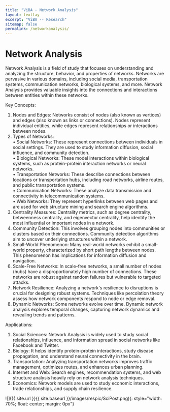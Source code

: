 ```yaml
---
title: "ViBA - Network Analysis"
layout: textlay
excerpt: "ViBA -- Research"
sitemap: false
permalink: /networkanalysis/
---
```


# Network Analysis

Network Analysis is a field of study that focuses on understanding and analyzing the structure, behavior, and properties of networks. Networks are pervasive in various domains, including social media, transportation systems, communication networks, biological systems, and more. Network Analysis provides valuable insights into the connections and interactions between entities within these networks.

Key Concepts:
1.	Nodes and Edges: Networks consist of nodes (also known as vertices) and edges (also known as links or connections). Nodes represent individual entities, while edges represent relationships or interactions between nodes.
2.	Types of Networks:<br/>
•	Social Networks: These represent connections between individuals in social settings. They are used to study information diffusion, social influence, and community detection.<br/>
•	Biological Networks: These model interactions within biological systems, such as protein-protein interaction networks or neural networks.<br/>
•	Transportation Networks: These describe connections between locations or transportation hubs, including road networks, airline routes, and public transportation systems.<br/>
•	Communication Networks: These analyze data transmission and connectivity in telecommunication systems.<br/>
•	Web Networks: They represent hyperlinks between web pages and are used for web structure mining and search engine algorithms.<br/>
3.	Centrality Measures: Centrality metrics, such as degree centrality, betweenness centrality, and eigenvector centrality, help identify the most influential or important nodes in a network.
4.	Community Detection: This involves grouping nodes into communities or clusters based on their connections. Community detection algorithms aim to uncover underlying structures within a network.
5.	Small-World Phenomenon: Many real-world networks exhibit a small-world property, characterized by short path lengths between nodes. This phenomenon has implications for information diffusion and navigation.
6.	Scale-Free Networks: In scale-free networks, a small number of nodes (hubs) have a disproportionately high number of connections. These networks are robust against random failures but vulnerable to targeted attacks.
7.	Network Resilience: Analyzing a network's resilience to disruptions is crucial for designing robust systems. Techniques like percolation theory assess how network components respond to node or edge removal.
8.	Dynamic Networks: Some networks evolve over time. Dynamic network analysis explores temporal changes, capturing network dynamics and revealing trends and patterns.

Applications:
1.	Social Sciences: Network Analysis is widely used to study social relationships, influence, and information spread in social networks like Facebook and Twitter.
2.	Biology: It helps identify protein-protein interactions, study disease propagation, and understand neural connectivity in the brain.
3.	Transportation: Analyzing transportation networks improves traffic management, optimizes routes, and enhances urban planning.
4.	Internet and Web: Search engines, recommendation systems, and web structure analysis heavily rely on network analysis techniques.
5.	Economics: Network models are used to study economic interactions, trade relationships, and supply chain resilience.

![]({{ site.url }}{{ site.baseurl }}/images/respic/SciPost.png){: style="width: 70%; float: center; margin: 0px"}


